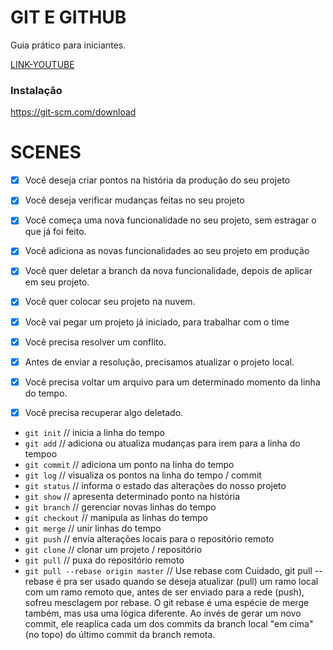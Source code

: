 # GIT E GITHUB

Guia prático para iniciantes.

[LINK-YOUTUBE](https://www.youtube.com/watch?v=2alg7MQ6_sI&t=7s)

### Instalação

https://git-scm.com/download

# SCENES

- [x] Você deseja criar pontos na história da produção do seu projeto
- [x] Você deseja verificar mudanças feitas no seu projeto

- [x] Você começa uma nova funcionalidade no seu projeto, sem estragar o que já foi feito.
- [x] Você adiciona as novas funcionalidades ao seu projeto em produção
- [x] Você quer deletar a branch da nova funcionalidade, depois de aplicar em seu projeto.

- [x] Você quer colocar seu projeto na nuvem.

- [x] Você vai pegar um projeto já iniciado, para trabalhar com o time
- [x] Você precisa resolver um conflito.
- [x] Antes de enviar a resolução, precisamos atualizar o projeto local.

- [x] Você precisa voltar um arquivo para um determinado momento da linha do tempo.
- [x] Você precisa recuperar algo deletado.

* `git init` // inicia a linha do tempo
* `git add` // adiciona ou atualiza mudanças para irem para a linha do tempoo
* `git commit` // adiciona um ponto na linha do tempo
* `git log` // visualiza os pontos na linha do tempo / commit
* `git status` // informa o estado das alterações do nosso projeto
* `git show` // apresenta determinado ponto na história
* `git branch` // gerenciar novas linhas do tempo
* `git checkout` // manipula as linhas do tempo
* `git merge` // unir linhas do tempo
* `git push` // envia alterações locais para o repositório remoto
* `git clone` // clonar um projeto / repositório
* `git pull` // puxa do repositório remoto
* `git pull --rebase origin master` // Use rebase com Cuidado, git pull --rebase é pra ser usado quando se deseja atualizar (pull) um ramo local com um ramo remoto que, antes de ser enviado para a rede (push), sofreu mesclagem por rebase. O  git rebase é uma espécie de merge também, mas usa uma lógica diferente. Ao invés de gerar um novo commit, ele reaplica cada um dos commits da branch local "em cima" (no topo) do último commit da branch remota. 
